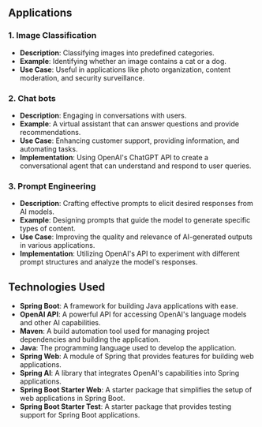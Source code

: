 ## Applications

### 1. **Image Classification**

- **Description**: Classifying images into predefined categories.
- **Example**: Identifying whether an image contains a cat or a dog.
- **Use Case**: Useful in applications like photo organization, content moderation, and security surveillance.

### 2. **Chat bots**

- **Description**: Engaging in conversations with users.
- **Example**: A virtual assistant that can answer questions and provide recommendations.
- **Use Case**: Enhancing customer support, providing information, and automating tasks.
- **Implementation**: Using OpenAI's ChatGPT API to create a conversational agent that can understand and respond to
  user queries.

### 3. **Prompt Engineering**

- **Description**: Crafting effective prompts to elicit desired responses from AI models.
- **Example**: Designing prompts that guide the model to generate specific types of content.
- **Use Case**: Improving the quality and relevance of AI-generated outputs in various applications.
- **Implementation**: Utilizing OpenAI's API to experiment with different prompt structures and analyze the model's
  responses.

## Technologies Used

- **Spring Boot**: A framework for building Java applications with ease.
- **OpenAI API**: A powerful API for accessing OpenAI's language models and other AI capabilities.
- **Maven**: A build automation tool used for managing project dependencies and building the application.
- **Java**: The programming language used to develop the application.
- **Spring Web**: A module of Spring that provides features for building web applications.
- **Spring AI**: A library that integrates OpenAI's capabilities into Spring applications.
- **Spring Boot Starter Web**: A starter package that simplifies the setup of web applications in Spring Boot.
- **Spring Boot Starter Test**: A starter package that provides testing support for Spring Boot applications.
